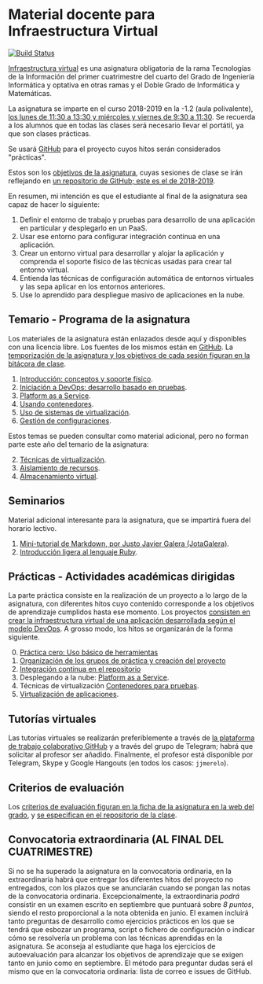 # Material docente para Infraestructura Virtual

[![Build Status](https://travis-ci.org/JJ/IV.svg?branch=master)](https://travis-ci.org/JJ/IV)

[Infraestructura virtual](http://grados.ugr.es/informatica/pages/infoacademica/guias_docentes/curso_actual/cuarto/tecnologiasdelainformacion/gii_infraestructura_virtual_20172018_firmada)
es una asignatura obligatoria de la rama Tecnologías de la Información
del primer cuatrimestre del cuarto del Grado de Ingeniería
Informática y optativa en otras ramas y el Doble Grado de Informática
y Matemáticas.

La asignatura se imparte en el curso 2018-2019 en la -1.2 (aula polivalente), [los lunes de 11:30 a 13:30 y miércoles y viernes de 9:30 a 11:30](http://etsiit.ugr.es/pages/calendario_academico/horarios-curso-20182019/horariosgii1819).
Se recuerda a los alumnos que en todas las clases será necesario llevar el portátil, ya que son clases prácticas.


Se usará
[GitHub](http://github.com) para el proyecto cuyos hitos serán considerados "prácticas".

Estos son los [objetivos de la asignatura](documentos/objetivos.md), cuyas sesiones de clase se irán reflejando en [un repositorio de GitHub; este es el de 2018-2019](https://github.com/JJ/IV-18-19).

En resumen, mi intención es que el estudiante al final de la asignatura sea capaz de hacer lo siguiente:

1. Definir el entorno de trabajo y pruebas para desarrollo de una aplicación en particular y desplegarlo en un PaaS.
2. Usar ese entorno para configurar integración continua en una aplicación.
3. Crear un entorno virtual para desarrollar y alojar la aplicación y comprenda el soporte físico de las técnicas usadas para crear tal entorno virtual.
4. Entienda las técnicas de configuración automática de entornos virtuales y las sepa aplicar en los entornos anteriores.
5. Use lo aprendido para despliegue masivo de aplicaciones en la nube.

Temario - Programa de la asignatura
------------------------------------------------------

Los materiales de la asignatura están enlazados desde aquí y
disponibles con una licencia libre. Los fuentes de los mismos están en
[GitHub](http://github.com/JJ/IV). La
[temporización de la asignatura y los objetivos de cada sesión figuran en la bitácora de clase](https://github.com/JJ/IV18-19/blob/master/sesiones/README.md).

1. [Introducción: conceptos y soporte físico](documentos/temas/Intro_concepto_y_soporte_fisico.md).
2. [Iniciación a DevOps: desarrollo basado en pruebas](documentos/temas/Desarrollo_basado_en_pruebas.md).
2. [Platform as a Service](documentos/temas/PaaS.md).
3. [Usando contenedores](documentos/temas/Contenedores.md).
5. [Uso de sistemas de virtualización](documentos/temas/Uso_de_sistemas.md).
6. [Gestión de configuraciones](documentos/temas/Gestion_de_configuraciones.md).

Estos temas se pueden consultar como material adicional, pero no forman parte este año del temario de la asignatura:

2. [Técnicas de virtualización](documentos/temas/Tecnicas_de_virtualizacion.md).
4. [Aislamiento de recursos](documentos/temas/Aislamiento_de_recursos.md).
4. [Almacenamiento virtual](documentos/temas/Almacenamiento.md).

Seminarios
---------------

Material adicional interesante para la asignatura, que se impartirá fuera del horario lectivo.

1. [Mini-tutorial de Markdown, por Justo Javier Galera (JotaGalera)](documentos/seminarios/tutorial.md).
1. [Introducción ligera al lenguaje Ruby](documentos/seminarios/ruby.md).

Prácticas - Actividades académicas dirigidas
-------------

La parte práctica consiste en la realización de un proyecto a lo largo de
la asignatura, con diferentes hitos cuyo contenido corresponde a los objetivos de aprendizaje
cumplidos hasta ese momento. Los proyectos
[consisten en crear la infraestructura virtual de una aplicación desarrollada según el modelo DevOps](documentos/proyecto/README.md). A
grosso modo, los hitos se organizarán de la forma siguiente.

0. [Práctica cero: Uso básico de herramientas](documentos/proyecto/0.Repositorio.md)
1. [Organización de los grupos de práctica y creación del proyecto](documentos/proyecto/1.Infraestructura.md)
2. [Integración continua en el repositorio](documentos/proyecto/2.CI.md)
3. Desplegando a la nube: [Platform as a Service](documentos/proyecto/3.PaaS.md).
4. Técnicas de virtualización [Contenedores para pruebas](documentos/proyecto/4.Docker.md).
4. [Virtualización de aplicaciones](documentos/proyecto/5.IaaS.md).

Tutorías virtuales
----

Las tutorías virtuales se realizarán preferiblemente a través de
[la plataforma de trabajo colaborativo GitHub](https://github.com/JJ/IV-18-19/issues?state=open) y
a través del grupo de Telegram; habrá que solicitar al profesor ser
añadido. Finalmente, el profesor está disponible por Telegram, Skype y
Google Hangouts (en todos los casos: `jjmerelo`).

Criterios de evaluación
---

Los
[criterios de evaluación figuran en la ficha de la asignatura en la web del grado](http://grados.ugr.es/informatica/pages/infoacademica/guias_docentes/curso_actual/cuarto/tecnologiasdelainformacion/gii_infraestructura_virtual_20172018_firmada),
y
[se especifican en el repositorio de la clase](https://github.com/JJ/IV-18-19/blob/master/Metodolog%C3%ADa_y_criterios_de_evaluaci%C3%B3n.md).

## Convocatoria extraordinaria (AL FINAL DEL CUATRIMESTRE)

Si no se ha superado la asignatura en la convocatoria ordinaria, en la
extraordinaria habrá que entregar los diferentes hitos del proyecto no
entregados, con los plazos que se anunciarán cuando se pongan las
notas de la convocatoria ordinaria. Excepcionalmente, la
extraordinaria *podrá* consistir en un examen escrito en septiembre que
puntuará sobre *8 puntos*, siendo el resto proporcional a la nota
obtenida en junio. El examen incluirá tanto preguntas de desarrollo
como ejercicios prácticos en los que se tendrá que esbozar un
programa, script o fichero de configuración o indicar cómo se
resolvería un problema con las técnicas aprendidas en la
asignatura. Se aconseja al estudiante que haga los ejercicios de
autoevaluación para alcanzar los objetivos de aprendizaje que se
exigen tanto en junio como en septiembre. El método para preguntar
dudas será el mismo que en la convocatoria ordinaria: lista de correo
e issues de GitHub.
